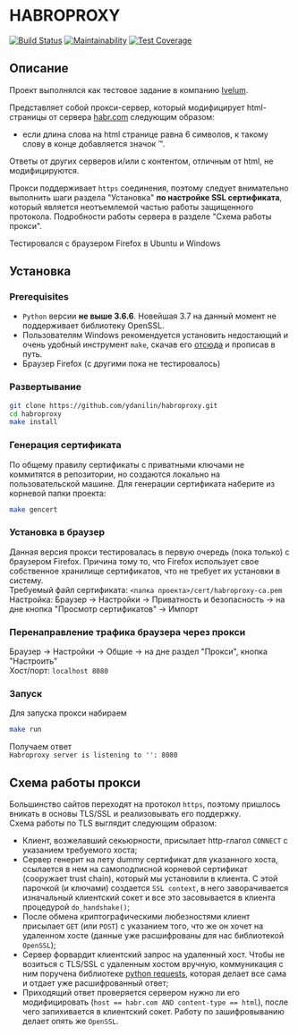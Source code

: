 # HABROPROXY

[![Build Status](https://travis-ci.org/ydanilin/habroproxy.svg?branch=master)](https://travis-ci.org/ydanilin/habroproxy)
[![Maintainability](https://api.codeclimate.com/v1/badges/58160aab1f244142509b/maintainability)](https://codeclimate.com/github/ydanilin/habroproxy/maintainability)
[![Test Coverage](https://api.codeclimate.com/v1/badges/58160aab1f244142509b/test_coverage)](https://codeclimate.com/github/ydanilin/habroproxy/test_coverage)

## Описание

Проект выполнялся как тестовое задание в компанию [Ivelum](https://ivelum.com/).

Представляет собой прокси-сервер, который модифицирует html-страницы от сервера [habr.com](https://habr.com/) следующим образом:

* если длина слова на html странице равна 6 символов, к такому слову в конце добавляется значок ™.

Ответы от других серверов и/или с контентом, отличным от html, не модифицируются.

Прокси поддерживает `https` соединения, поэтому следует внимательно выполнить шаги раздела "Установка" **по настройке SSL сертификата**, который является неотъемлемой частью работы защищенного протокола. Подробности работы сервера в разделе "Схема работы прокси".

Тестировался с браузером Firefox в Ubuntu и Windows

## Установка

### Prerequisites

* `Python` версии **не выше 3.6.6**. Новейшая 3.7 на данный момент не поддерживает библиотеку OpenSSL.
* Пользователям Windows рекомендуется установить недостающий и очень удобный инструмент `make`, скачав его [отсюда](https://vorboss.dl.sourceforge.net/project/gnuwin32/make/3.81/make-3.81.exe) и прописав в путь.
* Браузер Firefox (с другими пока не тестировалось)

### Развертывание

```bash
git clone https://github.com/ydanilin/habroproxy.git
cd habroproxy
make install
```

### Генерация сертификата

По общему правилу сертификаты с приватными ключами не коммитятся в репозитории, но создаются локально на пользовательской машине. Для генерации сертификата наберите из корневой папки проекта:

```bash
make gencert
```

### Установка в браузер

Данная версия прокси тестировалась в первую очередь (пока только) с браузером Firefox. Причина тому то, что Firefox использует свое собственное хранилище сертификатов, что не требует их установки в систему.  
Требуемый файл сертификата: `<папка проекта>/cert/habroproxy-ca.pem`  
Настройка: Браузер -> Настройки -> Приватность и безопасность -> на дне кнопка "Просмотр сертификатов" -> Импорт

### Перенаправление трафика браузера через прокси

Браузер -> Настройки -> Общие -> на дне раздел "Прокси", кнопка "Настроить"  
Хост/порт: `localhost 8080`

### Запуск

Для запуска прокси набираем

```bash
make run
```

Получаем ответ  
`Habroproxy server is listening to '': 8080`

## Схема работы прокси

Большинство сайтов переходят на протокол `https`, поэтому пришлось вникать в основы TLS/SSL и реализовывать его поддержку.  
Схема работы по TLS выглядит следующим образом:

* Клиент, возжелавший секьюрности, присылает http-глагол `CONNECT` с указанием требуемого хоста;
* Сервер генерит на лету dummy сертификат для указанного хоста, ссылается в нем на самоподписной корневой сертификат (сооружает trust chain), который мы установили в клиента. С этой парочкой (и ключами) создается `SSL context`, в него заворачивается изначальный клиентский сокет и все это засовывается в клиента процедурой `do_handshake()`;
* После обмена криптографическими любезностями клиент присылает `GET` (или `POST`) с указанием того, что же он хочет на удаленном хосте (данные уже расшифрованы для нас библиотекой `OpenSSL`);
* Сервер форвардит клиентский запрос на удаленный хост. Чтобы не возиться с TLS/SSL с удаленным хостом вручную, коммуникация с ним поручена библиотеке [python requests](http://docs.python-requests.org/en/master/), которая делает все сама и отдает уже расшифрованный ответ;
* Приходящий ответ проверяется сервером нужно ли его модифицировать (`host == habr.com AND content-type == html`), после чего запихивается в клиентский сокет. Работу по зашифровыванию делает опять же `OpenSSL`.
